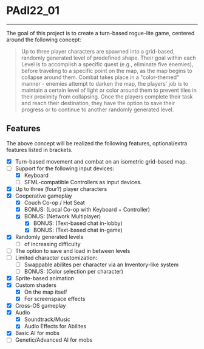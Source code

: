 # PAdI22_01

---

The goal of this project is to create a turn-based rogue-lite game, centered around the following concept:

> Up to three player characters are spawned into a grid-based, randomly generated level of predefined shape.
> Their goal within each Level is to accomplish a specific quest (e.g., eliminate five enemies), before traveling to a specific point on the map, as the map begins to collapse around them.
> Combat takes place in a "color-themed" manner - enemies attempt to darken the map, the players' job is to maintain a certain level of light or color around them to prevent tiles in their proximity from collapsing.
> Once the players complete their task and reach their destination, they have the option to save their progress or to continue to another randomly generated level. 

## Features

The above concept will be realized the following features, optional/extra features listed in brackets.

 - [x] Turn-based movement and combat on an isometric grid-based map.
 - [ ] Support for the following input devices:
   - [x] Keyboard
   - [ ] SFML-compatible Controllers as input devices.
 - [x] Up to three (four?) player characters
 - [x] Cooperative gameplay
   - [x] Couch Co-op / Hot Seat
   - [x] BONUS: (Local Co-op with Keyboard + Controller)
   - [x] BONUS: (Network Multiplayer)
      - [x] BONUS: (Text-based chat in-lobby)
      - [x] BONUS: (Text-based chat in-game)
 - [x] Randomly generated levels
   - [ ] of increasing difficulty
 - [ ] The option to save and load in between levels
 - [ ] Limited character customization:
   - [ ] Swappable abilites per character via an Inventory-like system
   - [ ] BONUS: (Color selection per character)
 - [x] Sprite-based animation
 - [x] Custom shaders
   - [x] On the map itself
   - [x] For screenspace effects
 - [x] Cross-OS gameplay
 - [x] Audio
   - [x] Soundtrack/Music
   - [x] Audio Effects for Abilites
 - [x] Basic AI for mobs
 - [ ] Genetic/Advanced AI for mobs